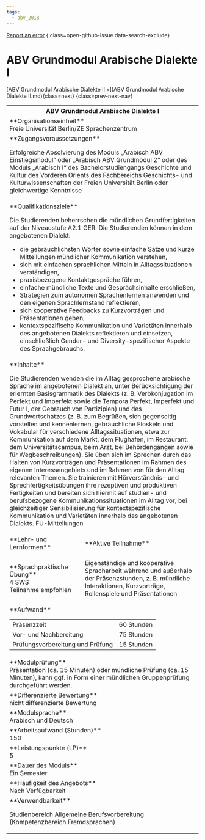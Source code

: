 ```yaml
---
tags:
  - abv_2018
---
```

[Report an error](https://github.com/SGSSGene/FUB-SUP/issues/new?title=Error%20in%20%22ABV%20Grundmodul%20Arabische%20Dialekte%20I%22&body=There%20seems%20to%20be%20an%20error%20in%20module%20%22ABV%20Grundmodul%20Arabische%20Dialekte%20I%22%2E%0A%0A%3CDescribe%20here%20a%20slightly%20more%20detailed%20description%20of%20what%20is%20wrong%3E&labels=bug)
{ class=open-github-issue data-search-exclude}

# ABV Grundmodul Arabische Dialekte I


[ABV Grundmodul Arabische Dialekte II »](ABV Grundmodul Arabische Dialekte II.md){class=next}
{class=prev-next-nav}

<table markdown id="moduledesc">
<tr markdown class="moduledesc_head"><th colspan="2">ABV Grundmodul Arabische Dialekte I </th></tr>
<tr markdown><td colspan="2">**Organisationseinheit**   <br>Freie Universität Berlin/ZE Sprachenzentrum</td></tr>


<tr markdown><td colspan="2">**Zugangsvoraussetzungen** <br>

Erfolgreiche Absolvierung des Moduls „Arabisch ABV Einstiegsmodul“ oder „Arabisch
ABV Grundmodul 2“ oder des Moduls „Arabisch I“ des Bachelorstudiengangs Geschichte und Kultur des Vorderen
Orients des Fachbereichs Geschichts- und Kulturwissenschaften der Freien Universität Berlin oder gleichwertige
Kenntnisse


</td></tr>
<tr markdown><td colspan="2">**Qualifikationsziele**    <br>

Die Studierenden beherrschen die mündlichen Grundfertigkeiten auf der
Niveaustufe A2.1 GER. Die Studierenden können in dem angebotenen Dialekt:

- die gebräuchlichsten Wörter sowie einfache Sätze und kurze Mitteilungen
  mündlicher Kommunikation verstehen,
- sich mit einfachen sprachlichen Mitteln in Alltagssituationen
  verständigen,
- praxisbezogene Kontaktgespräche führen,
- einfache mündliche Texte und Gesprächsinhalte erschließen,
- Strategien zum autonomen Sprachenlernen anwenden und den eigenen
  Sprachlernstand reflektieren,
- sich kooperative Feedbacks zu Kurzvorträgen und Präsentationen geben,
- kontextspezifische Kommunikation und Varietäten innerhalb des angebotenen
  Dialekts reflektieren und einsetzen, einschließlich Gender- und
  Diversity-spezifischer Aspekte des Sprachgebrauchs.


</td></tr>
<tr markdown><td colspan="2">**Inhalte**                <br>

Die Studierenden wenden die im Alltag gesprochene arabische Sprache im
angebotenen Dialekt an, unter Berücksichtigung der erlernten Basisgrammatik
des Dialekts (z. B. Verbkonjugation im Perfekt und Imperfekt sowie die
Tempora Perfekt, Imperfekt und Futur I, der Gebrauch von Partizipien) und
des Grundwortschatzes (z. B. zum Begrüßen, sich gegenseitig vorstellen und
kennenlernen, gebräuchliche Floskeln und Vokabular für verschiedene
Alltagssituationen, etwa zur Kommunikation auf dem Markt, dem Flughafen, im
Restaurant, dem Universitätscampus, beim Arzt, bei Behördengängen sowie für
Wegbeschreibungen). Sie üben sich im Sprechen durch das Halten von
Kurzvorträgen und Präsentationen im Rahmen des eigenen Interessengebiets und
im Rahmen von für den Alltag relevanten Themen. Sie trainieren mit
Hörverständnis- und Sprechfertigkeitsübungen ihre rezeptiven und produktiven
Fertigkeiten und bereiten sich hiermit auf studien- und berufsbezogene
Kommunikationssituationen im Alltag vor, bei gleichzeitiger Sensibilisierung
für kontextspezifische Kommunikation und Varietäten innerhalb des
angebotenen Dialekts. FU-Mitteilungen


</td></tr>

<tr markdown><td>**Lehr- und Lernformen**</td><td>**Aktive Teilnahme**</td></tr>
<tr markdown><td> **Sprachpraktische Übung** <br>4 SWS <br> Teilnahme empfohlen</td><td>

Eigenständige und kooperative Spracharbeit während und außerhalb der
Präsenzstunden, z. B. mündliche Interaktionen, Kurzvorträge, Rollenspiele
und Präsentationen
</td></tr>
<tr markdown><td colspan="2">**Aufwand**                <br>
<table class="aufwand_table">
<tr><td>Präsenzzeit</td><td>60 Stunden</td></tr>
<tr><td>Vor- und Nachbereitung</td><td>75 Stunden</td></tr>
<tr><td>Prüfungsvorbereitung und Prüfung</td><td>15 Stunden</td></tr>
</table>

</td></tr>
<tr markdown><td colspan="2">**Modulprüfung**             <br>Präsentation (ca. 15 Minuten) oder mündliche Prüfung (ca. 15 Minuten), kann
ggf. in Form einer mündlichen Gruppenprüfung durchgeführt werden.


</td></tr>
<tr markdown><td colspan="2">**Differenzierte Bewertung** <br>nicht differenzierte Bewertung

</td></tr>
<tr markdown><td colspan="2">**Modulsprache**             <br>Arabisch und Deutsch</td></tr>
<tr markdown><td colspan="2">**Arbeitsaufwand (Stunden)** <br>150</td></tr>
<tr markdown><td colspan="2">**Leistungspunkte (LP)**     <br>5</td></tr>
<tr markdown><td colspan="2">**Dauer des Moduls**         <br>Ein Semester</td></tr>
<tr markdown><td colspan="2">**Häufigkeit des Angebots**  <br>Nach Verfügbarkeit</td></tr>
<tr markdown><td colspan="2">**Verwendbarkeit**           <br>

Studienbereich Allgemeine Berufsvorbereitung (Kompetenzbereich
Fremdsprachen)


</td></tr>

</table>
